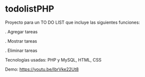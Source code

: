 # todolistPHP
Proyecto para un TO DO LIST que incluye las siguientes funciones: 


. Agregar tareas

. Mostrar tareas

. Eliminar tareas  

Tecnologías usadas: PHP y MySQL, HTML, CSS

Demo: https://youtu.be/IbrVke22Ut8



